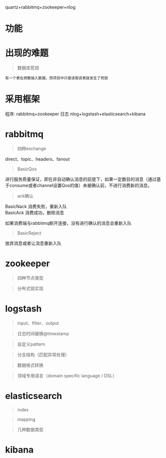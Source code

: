 quartz+rabbitmq+zookeeper+nlog

# 功能

# 出现的难题

>数据库死锁

    有一个表在频繁插入数据，而项目中只是读取该表就发生了死锁

# 采用框架
程序:
rabbitmq+zookeeper
日志
nlog+logstash+elasticsearch+kibana


# rabbitmq


>四种exchange

direct、topic、headers、fanout

>BasicQos 

进行服务质量保证，即在非自动确认消息的前提下，如果一定数目的消息（通过基于consume或者channel设置Qos的值）未被确认前，不进行消费新的消息。

>ack确认

BasicNack 消费失败，重新入队  
BasicAck 消费成功，删除消息   

如果消费端与rabbitmq断开连接，没有进行确认的消息会重新入队

>BasicReject

放弃消息或者让消息重新入队

# zookeeper
>四种节点类型

>分布式锁实现

# logstash
>input、filter、output

>日志时间替换@timestamp

>自定义pattern

>分支结构（匹配异常处理）

>数据格式转换

>领域专用语言（domain specific language / DSL） 

# elasticsearch
>index

>mapping

>几种数据类型

>


# kibana